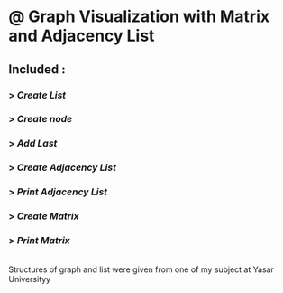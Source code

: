 # @ Graph Visualization with Matrix and Adjacency List


## Included :
### > _Create List_
### > _Create node_
### > _Add Last_
### > _Create Adjacency List_
### > _Print Adjacency List_
### > _Create Matrix_
### > _Print Matrix_


<br />
Structures of graph and list were given from one of my subject at Yasar Universityy
<br />
